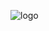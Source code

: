 ![logo](https://github.com/satvik-choudhary/first-repository/assets/165299798/f555c3f5-fc82-4c3d-91ab-37f0a1bdb065)
